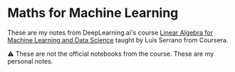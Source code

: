 # Maths for Machine Learning

These are my notes from DeepLearning.ai's course [Linear Algebra for Machine Learning and Data Science](https://www.coursera.org/learn/machine-learning-linear-algebra) taught by Luis Serrano from Coursera.

:warning: These are not the official notebooks from the course. These are my personal notes.